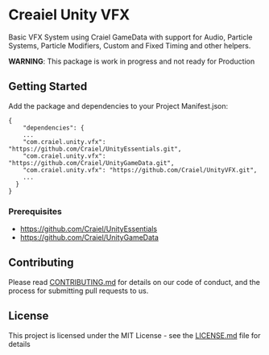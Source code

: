 # Creaiel Unity VFX

Basic VFX System using Craiel GameData with support for Audio, Particle Systems, Particle Modifiers, Custom and Fixed Timing and other helpers.

**WARNING**: This package is work in progress and not ready for Production

## Getting Started

Add the package and dependencies to your Project Manifest.json:
```
{
    "dependencies": {
    ...
    "com.craiel.unity.vfx": "https://github.com/Craiel/UnityEssentials.git",
    "com.craiel.unity.vfx": "https://github.com/Craiel/UnityGameData.git",
    "com.craiel.unity.vfx": "https://github.com/Craiel/UnityVFX.git",
    ...
  }
}
```


### Prerequisites
 
- https://github.com/Craiel/UnityEssentials
- https://github.com/Craiel/UnityGameData


## Contributing

Please read [CONTRIBUTING.md](CONTRIBUTING.md) for details on our code of conduct, and the process for submitting pull requests to us.


## License

This project is licensed under the MIT License - see the [LICENSE.md](LICENSE.md) file for details
